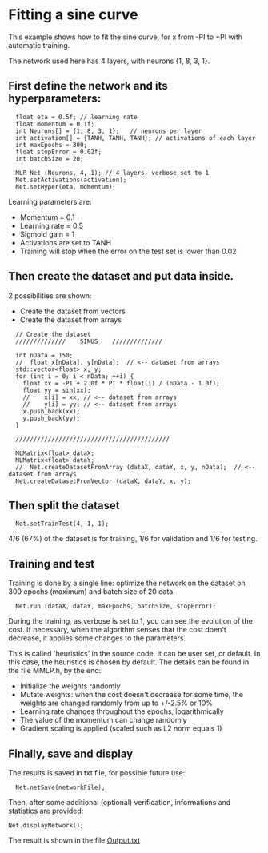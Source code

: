 # Fitting a sine curve
This example shows how to fit the sine curve, for x from -PI to +PI with automatic training.

The network used here has 4 layers, with neurons {1, 8, 3, 1}. 

## First define the network  and its hyperparameters:
```
  float eta = 0.5f; // learning rate
  float momentum = 0.1f;
  int Neurons[] = {1, 8, 3, 1};   // neurons per layer
  int activation[] = {TANH, TANH, TANH}; // activations of each layer
  int maxEpochs = 300;
  float stopError = 0.02f;
  int batchSize = 20;

  MLP Net (Neurons, 4, 1); // 4 layers, verbose set to 1
  Net.setActivations(activation);
  Net.setHyper(eta, momentum);

```

Learning parameters are:
* Momentum = 0.1
* Learning rate = 0.5
* Sigmoid gain = 1
* Activations are set to TANH
* Training will stop when the error on the test set is lower than 0.02

## Then create the dataset and put data inside. 
2 possibilities are shown:
* Create the dataset from vectors
* Create the dataset from arrays

```
  // Create the dataset
  //////////////    SINUS    //////////////

  int nData = 150;
  //  float x[nData], y[nData];  // <-- dataset from arrays
  std::vector<float> x, y;
  for (int i = 0; i < nData; ++i) {
    float xx = -PI + 2.0f * PI * float(i) / (nData - 1.0f);
    float yy = sin(xx);
    //    x[i] = xx; // <-- dataset from arrays
    //    y[i] = yy; // <-- dataset from arrays
    x.push_back(xx);
    y.push_back(yy);
  }

  ///////////////////////////////////////////
  
  MLMatrix<float> dataX;
  MLMatrix<float> dataY;
  //  Net.createDatasetFromArray (dataX, dataY, x, y, nData);  // <-- dataset from arrays
  Net.createDatasetFromVector (dataX, dataY, x, y);
```

## Then split the dataset
```
  Net.setTrainTest(4, 1, 1);
```
4/6 (67%) of the dataset is for training, 1/6 for validation and 1/6 for testing.

## Training and test
Training is done by a single line: optimize the network on the dataset on 300 epochs (maximum) and batch size of 20 data.
```
  Net.run (dataX, dataY, maxEpochs, batchSize, stopError);
```
During the training, as verbose is set to 1, you can see the evolution of the cost. If necessary, when the algorithm senses that the cost doen't decrease, it applies some changes to the parameters. 

This is called 'heuristics' in the source code. It can be user set, or default. In this case, the heuristics is chosen by default. The details can be found in the file MMLP.h, by the end:
* Initialize the weights randomly
* Mutate weights: when the cost doesn't decrease for some time, the weights are changed randomly from up to +/-2.5% or 10%
* Learning rate changes throughout the epochs, logarithmically
* The value of the momentum can change randomly
* Gradient scaling is applied (scaled such as L2 norm equals 1)

## Finally, save and display
The results is saved in txt file, for possible future use:
```
  Net.netSave(networkFile);
```
Then, after some additional (optional) verification, informations and statistics are provided:
```
Net.displayNetwork();
```

The result is shown in the file [Output.txt](./Output.txt)

